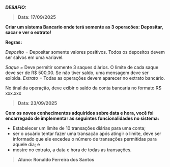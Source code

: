 ***DESAFIO:***

> **Data: 17/09/2025**

__Criar um sistema Bancario onde terá somente as 3 operacões: Depositar, sacar e ver o extrato!__

**Regras:**

*Deposito* = Depositar somente valores positivos. Todos os depositos devem ser salvos em uma variavel.

*Saque =* Deve permitir somente 3 saques diários. O limite de cada saque deve ser de R$ 500,00. Se não tiver saldo, uma mensagem deve ser exibida.
*Extrato* = Todas as operações devem aparecer no extrato bancário. 

No tinal da operação, deve exibir o saldo da conta bancaria no formato R$ xxx.xxx



> **Data: 23/09/2025**

__Com os novos conhecimentos adquiridos sobre data e hora, você foi encarregado de implementar as seguintes funcionalidades no sistema:__

- Estabelecer um limite de 10 transações diárias para uma conta;
- ser o usuário tentar fazer uma transação após atingir o limite, deve ser informado que ele excedeu o número de transações permitidas para aquele dia; e
- mostre no extrato, a data e hora de todas as transações.



> **Aluno: Ronaldo Ferreira dos Santos**
